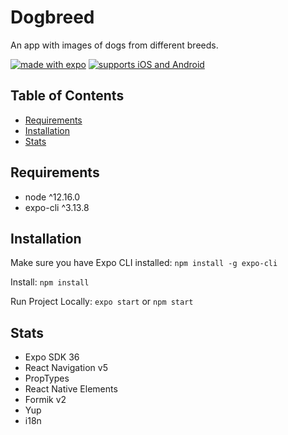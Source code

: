 # Dogbreed
An app with images of dogs from different breeds.

[![made with expo](https://img.shields.io/badge/MADE%20WITH%20EXPO-000.svg?style=for-the-badge&logo=expo&labelColor=4630eb&logoWidth=20)](https://github.com/expo/expo) [![supports iOS and Android](https://img.shields.io/badge/Platforms-Native-4630EB.svg?style=for-the-badge&logo=EXPO&labelColor=000&logoColor=fff)](https://github.com/expo/expo)

## Table of Contents

- [Requirements](#requirements)
- [Installation](#installation)
- [Stats](#stats)

## Requirements

- node ^12.16.0
- expo-cli ^3.13.8

## Installation

Make sure you have Expo CLI installed: `npm install -g expo-cli`

Install: `npm install` 

Run Project Locally: `expo start` or `npm start`

## Stats

- Expo SDK 36
- React Navigation v5
- PropTypes
- React Native Elements 
- Formik v2
- Yup
- i18n

